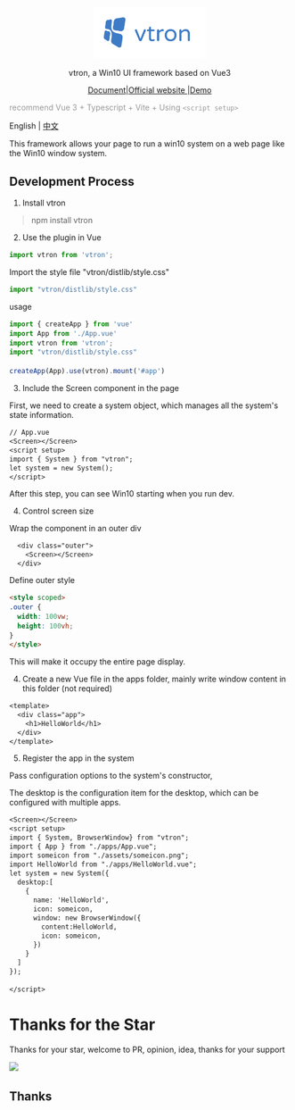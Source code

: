 <!--
 * @Author: Royal
 * @LastEditTime: 2022-04-26 15:08:12
 * @Description: 
 * @FilePath: /myindex/README.md
-->

<p align="center"><a href="https://myim.online" target="_blank" rel="noopener noreferrer"><img width="200" src="./rdmassert/vtron-logo-nobg.png" alt="vtron logo"></a></p>

<div align="center">

vtron, a Win10 UI framework based on Vue3

</div>

<div align="center">

<a href="http://v3w10.myim.online" target="_blank">Document</a>|<a href="http://v3w10.myim.online" target="_blank">Official website
</a>|<a href="http://myim.online" target="_blank">Demo</a>

</div>

<span style="color:#999;text-align:center">recommend Vue 3 + Typescript + Vite + Using `<script setup>`

</span>

English | [中文](./README.md) 

 This framework allows your page to run a win10 system on a web page like the Win10 window system.



## Development Process



1. Install vtron

> npm install vtron

2. Use the plugin in Vue

```js
import vtron from 'vtron';
```
Import the style file "vtron/distlib/style.css"


```js
import "vtron/distlib/style.css"
```

usage

```js
import { createApp } from 'vue'
import App from './App.vue'
import vtron from 'vtron';
import "vtron/distlib/style.css"

createApp(App).use(vtron).mount('#app')
```


3. Include the Screen component in the page


First, we need to create a system object, which manages all the system's state information.


```vue
// App.vue
<Screen></Screen>
<script setup>
import { System } from "vtron";
let system = new System();
</script>
```

After this step, you can see Win10 starting when you run dev.


4. Control screen size

Wrap the component in an outer div

```vue
  <div class="outer">
    <Screen></Screen>
  </div>
```
Define outer style


```html
<style scoped>
.outer {
  width: 100vw;
  height: 100vh;
}
</style>
```
This will make it occupy the entire page display.


4. Create a new Vue file in the apps folder, mainly write window content in this folder (not required)


```vue
<template>
  <div class="app">
    <h1>HelloWorld</h1>
  </div>
</template>
```
5. Register the app in the system


Pass configuration options to the system's constructor,

The desktop is the configuration item for the desktop, which can be configured with multiple apps.

```vue
<Screen></Screen>
<script setup>
import { System, BrowserWindow} from "vtron";
import { App } from "./apps/App.vue";
import someicon from "./assets/someicon.png";
import HelloWorld from "./apps/HelloWorld.vue";
let system = new System({
  desktop:[
    {
      name: 'HelloWorld',
      icon: someicon,
      window: new BrowserWindow({
        content:HelloWorld,
        icon: someicon,
      })
    }
  ]
});

</script>
```
# Thanks for the Star

Thanks for your star, welcome to PR, opinion, idea, thanks for your support

![](https://komarev.com/ghpvc/?username=royalknight56&color=blue)


## Thanks